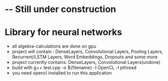 # -- Still under construction

# Library for neural networks
 - all algebra-calculations are done on gpu
 - project will contain : DenseLayers, Convolutional Layers, Pooling Layers, Recurrent/LSTM Layers, Word Embeddings, Dropouts and some more
 - project currently contains: DenseLayers, Convolutional Layers(undone)
 - build with g++ test.cpp -o ${filename} -l OpenCL -l pthread
 - you need opencl installed to run this application